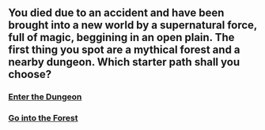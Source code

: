 ## You died due to an accident and have been brought into a new world by a supernatural force, full of magic, beggining in an open plain. The first thing you spot are a mythical forest and a nearby dungeon. Which starter path shall you choose?

### [Enter the Dungeon](adventure-paths/GoToDungeon.md)
### [Go into the Forest](adventure-paths/GoToForest.md)